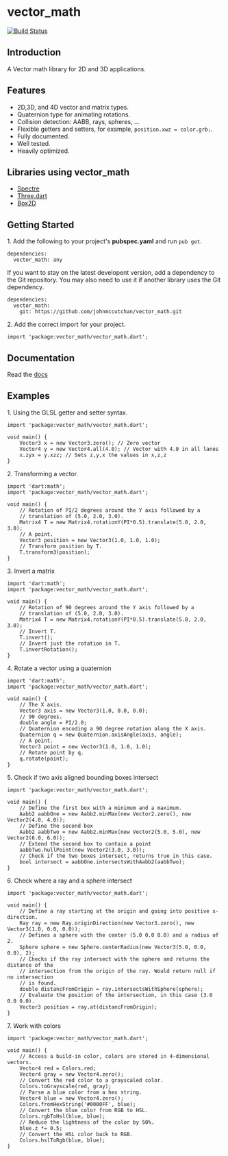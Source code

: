 # vector_math

[![Build Status](https://drone.io/johnmccutchan/vector_math/status.png)](https://drone.io/johnmccutchan/vector_math/latest)

## Introduction

A Vector math library for 2D and 3D applications.

## Features

* 2D,3D, and 4D vector and matrix types.
* Quaternion type for animating rotations.
* Collision detection: AABB, rays, spheres, ...
* Flexible getters and setters, for example, ```position.xwz = color.grb;```.
* Fully documented.
* Well tested.
* Heavily optimized.


## Libraries using vector_math

* [Spectre](http://github.com/johnmccutchan/spectre)
* [Three.dart](https://github.com/threeDart/)
* [Box2D](https://github.com/dart-lang/dart-box2d)

## Getting Started

1\. Add the following to your project's **pubspec.yaml** and run ```pub get```.

```
dependencies:
  vector_math: any
```

If you want to stay on the latest developent version, add a dependency to the 
Git repository. You may also need to use it if another library uses the Git 
dependency.

```
dependencies:
  vector_math:
    git: https://github.com/johnmccutchan/vector_math.git
```

2\. Add the correct import for your project. 

```
import 'package:vector_math/vector_math.dart';
```

## Documentation

Read the [docs](http://johnmccutchan.github.io/vector_math.html)

## Examples

1\. Using the GLSL getter and setter syntax.

```
import 'package:vector_math/vector_math.dart';

void main() {
	Vector3 x = new Vector3.zero(); // Zero vector
	Vector4 y = new Vector4.all(4.0); // Vector with 4.0 in all lanes
	x.zyx = y.xzz; // Sets z,y,x the values in x,z,z
}
``` 

2\. Transforming a vector.


```
import 'dart:math';
import 'package:vector_math/vector_math.dart';

void main() {
	// Rotation of PI/2 degrees around the Y axis followed by a 
	// translation of (5.0, 2.0, 3.0).
	Matrix4 T = new Matrix4.rotationY(PI*0.5).translate(5.0, 2.0, 3.0);
	// A point.
	Vector3 position = new Vector3(1.0, 1.0, 1.0);
	// Transform position by T.
	T.transform3(position);
}
```

3\. Invert a matrix

```
import 'dart:math';
import 'package:vector_math/vector_math.dart';

void main() {
	// Rotation of 90 degrees around the Y axis followed by a 
	// translation of (5.0, 2.0, 3.0).
	Matrix4 T = new Matrix4.rotationY(PI*0.5).translate(5.0, 2.0, 3.0);
	// Invert T.
	T.invert();
	// Invert just the rotation in T.
	T.invertRotation();
}
```

4\. Rotate a vector using a quaternion

```
import 'dart:math';
import 'package:vector_math/vector_math.dart';

void main() {
	// The X axis.
	Vector3 axis = new Vector3(1.0, 0.0, 0.0);
	// 90 degrees.
	double angle = PI/2.0;
	// Quaternion encoding a 90 degree rotation along the X axis. 
	Quaternion q = new Quaternion.axisAngle(axis, angle);
	// A point.
	Vector3 point = new Vector3(1.0, 1.0, 1.0);
	// Rotate point by q.
	q.rotate(point);
}
```

5\. Check if two axis aligned bounding boxes intersect

```
import 'package:vector_math/vector_math.dart';

void main() {
	// Define the first box with a minimum and a maximum.
	Aabb2 aabbOne = new Aabb2.minMax(new Vector2.zero(), new Vector2(4.0, 4.0));
	// Define the second box
	Aabb2 aabbTwo = new Aabb2.minMax(new Vector2(5.0, 5.0), new Vector2(6.0, 6.0));
	// Extend the second box to contain a point
	aabbTwo.hullPoint(new Vector2(3.0, 3.0));
	// Check if the two boxes intersect, returns true in this case.
	bool intersect = aabbOne.intersectsWithAabb2(aabbTwo);
}
```

6\. Check where a ray and a sphere intersect

```
import 'package:vector_math/vector_math.dart';

void main() {
	// Define a ray starting at the origin and going into positive x-direction.
	Ray ray = new Ray.originDirection(new Vector3.zero(), new Vector3(1.0, 0.0, 0.0));
	// Defines a sphere with the center (5.0 0.0 0.0) and a radius of 2.
	Sphere sphere = new Sphere.centerRadius(new Vector3(5.0, 0.0, 0.0), 2);
	// Checks if the ray intersect with the sphere and returns the distance of the 
	// intersection from the origin of the ray. Would return null if no intersection
	// is found.
	double distancFromOrigin = ray.intersectsWithSphere(sphere);
	// Evaluate the position of the intersection, in this case (3.0 0.0 0.0).
	Vector3 position = ray.at(distancFromOrigin);
}
```

7\. Work with colors

```
import 'package:vector_math/vector_math.dart';

void main() {
	// Access a build-in color, colors are stored in 4-dimensional vectors.
	Vector4 red = Colors.red;
	Vector4 gray = new Vector4.zero();
	// Convert the red color to a grayscaled color.
	Colors.toGrayscale(red, gray);
	// Parse a blue color from a hex string.
	Vector4 blue = new Vector4.zero();
	Colors.fromHexString('#0000FF', blue);
	// Convert the blue color from RGB to HSL.
	Colors.rgbToHsl(blue, blue);
	// Reduce the lightness of the color by 50%.
	blue.z *= 0.5;
	// Convert the HSL color back to RGB.
	Colors.hslToRgb(blue, blue);
}
```
